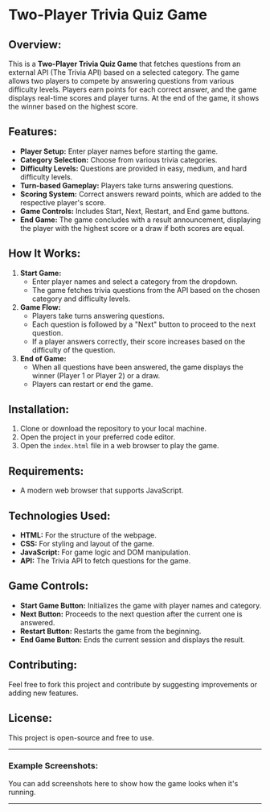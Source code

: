 # Two-Player Trivia Quiz Game

## Overview:
This is a **Two-Player Trivia Quiz Game** that fetches questions from an external API (The Trivia API) based on a selected category. The game allows two players to compete by answering questions from various difficulty levels. Players earn points for each correct answer, and the game displays real-time scores and player turns. At the end of the game, it shows the winner based on the highest score.

## Features:
- **Player Setup:** Enter player names before starting the game.
- **Category Selection:** Choose from various trivia categories.
- **Difficulty Levels:** Questions are provided in easy, medium, and hard difficulty levels.
- **Turn-based Gameplay:** Players take turns answering questions.
- **Scoring System:** Correct answers reward points, which are added to the respective player's score.
- **Game Controls:** Includes Start, Next, Restart, and End game buttons.
- **End Game:** The game concludes with a result announcement, displaying the player with the highest score or a draw if both scores are equal.

## How It Works:
1. **Start Game:**
   - Enter player names and select a category from the dropdown.
   - The game fetches trivia questions from the API based on the chosen category and difficulty levels.
2. **Game Flow:**
   - Players take turns answering questions.
   - Each question is followed by a "Next" button to proceed to the next question.
   - If a player answers correctly, their score increases based on the difficulty of the question.
3. **End of Game:**
   - When all questions have been answered, the game displays the winner (Player 1 or Player 2) or a draw.
   - Players can restart or end the game.

## Installation:
1. Clone or download the repository to your local machine.
2. Open the project in your preferred code editor.
3. Open the `index.html` file in a web browser to play the game.

## Requirements:
- A modern web browser that supports JavaScript.

## Technologies Used:
- **HTML:** For the structure of the webpage.
- **CSS:** For styling and layout of the game.
- **JavaScript:** For game logic and DOM manipulation.
- **API:** The Trivia API to fetch questions for the game.

## Game Controls:
- **Start Game Button:** Initializes the game with player names and category.
- **Next Button:** Proceeds to the next question after the current one is answered.
- **Restart Button:** Restarts the game from the beginning.
- **End Game Button:** Ends the current session and displays the result.

## Contributing:
Feel free to fork this project and contribute by suggesting improvements or adding new features.

## License:
This project is open-source and free to use.

---

### Example Screenshots:
You can add screenshots here to show how the game looks when it's running.

--- 
